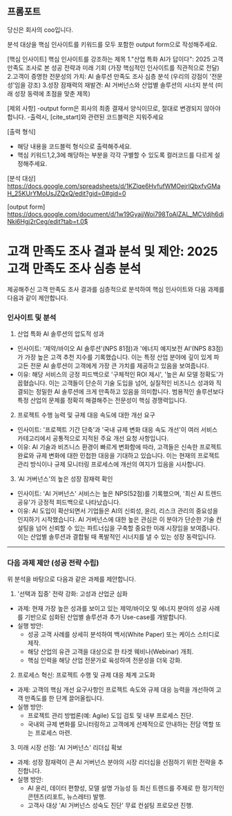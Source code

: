 ## 프롬포트
당신은 회사의 coo입니다.

분석 대상을 핵심 인사이트를 키워드를 모두 포함한 output form으로 작성해주세요. 

[핵심 인사이트] 
핵심 인사이트를 강조하는 제목
1."산업 특화 AI가 답이다": 2025 고객 만족도 조사로 본 성공 전략과 미래 기회 (가장 핵심적인 인사이트를 직관적으로 전달)
2.고객이 증명한 전문성의 가치: AI 솔루션 만족도 조사 심층 분석 (우리의 강점이 '전문성'임을 강조)
3.성장 잠재력의 재발견: AI 거버넌스와 산업별 솔루션의 시너지 분석 (미래 성장 동력에 초점을 맞춘 제목)

[제외 사항]
-output form은 회사의 최종 결재서 양식이므로, 절대로 변경되지 않아야합니다.
-출력시, [cite_start]와 관련된 코드블럭은 지워주세요

[출력 형식]
- 해당 내용을 코드블럭 형식으로 출력해주세요.
- 핵심 키워드1,2,3에 해당하는 부분을 각각 구별할 수 있도록 컬러코드를 다르게 설정해주세요.

[분석 대상]
https://docs.google.com/spreadsheets/d/1KZlqe6HvfufWMOejrlQbxfvGMaH_25KUrYMoUsJZQxQ/edit?gid=0#gid=0

[output form]
https://docs.google.com/document/d/1w19GyajjWoi798ToAlZAL_MCVdjh6djNki6Hgj2rCeg/edit?tab=t.0$




<h1>고객 만족도 조사 결과 분석 및 제안: 2025 고객 만족도 조사 심층 분석</h1>

제공해주신 고객 만족도 조사 결과를 심층적으로 분석하여 핵심 인사이트와 다음 과제를 다음과 같이 제안합니다.

### 인사이트 및 분석

1. 산업 특화 AI 솔루션의 압도적 성과

  - 인사이트: '제약/바이오 AI 솔루션'(NPS 81점)과 '에너지 예지보전 AI'(NPS 83점)가 가장 높은 고객 추천 지수를 기록했습니다. 이는 특정 산업 분야에 깊이 있게 파고든 전문 AI 솔루션이 고객에게 가장 큰 가치를 제공하고 있음을 보여줍니다.
  - 이유: 해당 서비스의 긍정 피드백으로 '구체적인 ROI 제시', '높은 AI 모델 정확도'가 꼽혔습니다. 이는 고객들이 단순히 기술 도입을 넘어, 실질적인 비즈니스 성과와 직결되는 정밀한 AI 솔루션에 크게 만족하고 있음을 의미합니다. 범용적인 솔루션보다 특정 산업의 문제를 정확히 해결해주는 전문성이 핵심 경쟁력입니다.

2. 프로젝트 수행 능력 및 규제 대응 속도에 대한 개선 요구

  - 인사이트: '프로젝트 기간 단축'과 '국내 규제 변화 대응 속도 개선'이 여러 서비스 카테고리에서 공통적으로 지적된 주요 개선 요청 사항입니다.
  - 이유: AI 기술과 비즈니스 환경이 빠르게 변화함에 따라, 고객들은 신속한 프로젝트 완료와 규제 변화에 대한 민첩한 대응을 기대하고 있습니다. 이는 현재의 프로젝트 관리 방식이나 규제 모니터링 프로세스에 개선의 여지가 있음을 시사합니다.

3. 'AI 거버넌스'의 높은 성장 잠재력 확인

  - 인사이트: 'AI 거버넌스' 서비스는 높은 NPS(52점)를 기록했으며, '최신 AI 트렌드 공유'가 긍정적 피드백으로 나타났습니다.
  - 이유: AI 도입이 확산되면서 기업들은 AI의 신뢰성, 윤리, 리스크 관리의 중요성을 인지하기 시작했습니다. AI 거버넌스에 대한 높은 관심은 이 분야가 단순한 기술 컨설팅을 넘어 신뢰할 수 있는 파트너십을 구축할 중요한 미래 시장임을 보여줍니다. 이는 산업별 솔루션과 결합될 때 폭발적인 시너지를 낼 수 있는 성장 동력입니다.

-----

### 다음 과제 제안 (성공 전략 수립)

위 분석을 바탕으로 다음과 같은 과제를 제안합니다.

1. '선택과 집중' 전략 강화: 고성과 산업군 심화

  - 과제: 현재 가장 높은 성과를 보이고 있는 제약/바이오 및 에너지 분야의 성공 사례를 기반으로 심화된 산업별 솔루션과 추가 Use-case를 개발합니다.
  - 실행 방안:
    - 성공 고객 사례를 상세히 분석하여 백서(White Paper) 또는 케이스 스터디로 제작.
    - 해당 산업의 유관 고객을 대상으로 한 타겟 웨비나(Webinar) 개최.
    - 핵심 인력을 해당 산업 전문가로 육성하여 전문성을 더욱 강화.

2. 프로세스 혁신: 프로젝트 수행 및 규제 대응 체계 고도화

  - 과제: 고객의 핵심 개선 요구사항인 프로젝트 속도와 규제 대응 능력을 개선하여 고객 만족도를 한 단계 끌어올립니다.
  - 실행 방안:
    - 프로젝트 관리 방법론(예: Agile) 도입 검토 및 내부 프로세스 진단.
    - 국내외 규제 변화를 모니터링하고 고객에게 선제적으로 안내하는 전담 역할 또는 프로세스 마련.

3. 미래 시장 선점: 'AI 거버넌스' 리더십 확보

  - 과제: 성장 잠재력이 큰 AI 거버넌스 분야의 시장 리더십을 선점하기 위한 전략을 추진합니다.
  - 실행 방안:
    - AI 윤리, 데이터 편향성, 모델 설명 가능성 등 최신 트렌드를 주제로 한 정기적인 콘텐츠(리포트, 뉴스레터) 발행.
    - 고객사 대상 'AI 거버넌스 성숙도 진단' 무료 컨설팅 프로모션 진행.